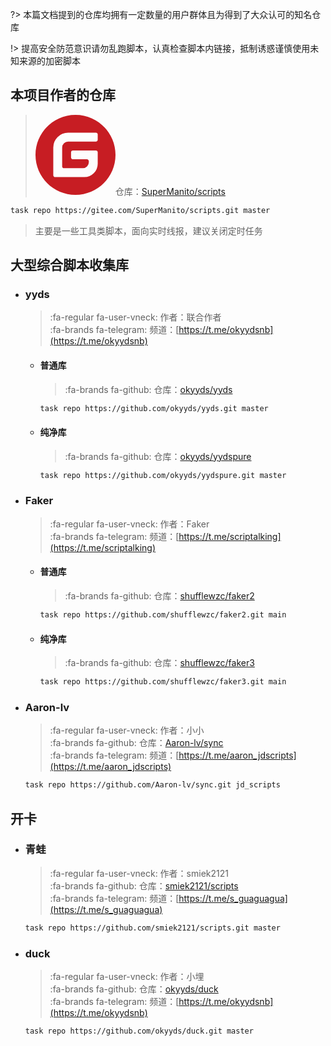 ?> 本篇文档提到的仓库均拥有一定数量的用户群体且为得到了大众认可的知名仓库

!> 提高安全防范意识请勿乱跑脚本，认真检查脚本内链接，抵制诱惑谨慎使用未知来源的加密脚本


## 本项目作者的仓库

> <svg t="1646730940474" class="icon" viewBox="0 0 1024 1024" version="1.1" xmlns="http://www.w3.org/2000/svg" p-id="2208" width="128" height="128"><path d="M512 1024C229.222 1024 0 794.778 0 512S229.222 0 512 0s512 229.222 512 512-229.222 512-512 512z m259.149-568.883h-290.74a25.293 25.293 0 0 0-25.292 25.293l-0.026 63.206c0 13.952 11.315 25.293 25.267 25.293h177.024c13.978 0 25.293 11.315 25.293 25.267v12.646a75.853 75.853 0 0 1-75.853 75.853h-240.23a25.293 25.293 0 0 1-25.267-25.293V417.203a75.853 75.853 0 0 1 75.827-75.853h353.946a25.293 25.293 0 0 0 25.267-25.292l0.077-63.207a25.293 25.293 0 0 0-25.268-25.293H417.152a189.62 189.62 0 0 0-189.62 189.645V771.15c0 13.977 11.316 25.293 25.294 25.293h372.94a170.65 170.65 0 0 0 170.65-170.65V480.384a25.293 25.293 0 0 0-25.293-25.267z" fill="#C71D23" p-id="2209"></path></svg>仓库：[SuperManito/scripts](https://gitee.com/SuperManito/scripts/tree/master)
```bash
task repo https://gitee.com/SuperManito/scripts.git master
```
> 主要是一些工具类脚本，面向实时线报，建议关闭定时任务

## 大型综合脚本收集库

  - ### yyds

    > :fa-regular fa-user-vneck: 作者：联合作者 \
    > :fa-brands fa-telegram: 频道：[https://t.me/okyydsnb](https://t.me/okyydsnb)

    - #### 普通库

      > :fa-brands fa-github: 仓库：[okyyds/yyds](https://github.com/okyyds/yyds/tree/master)
        ```bash
      task repo https://github.com/okyyds/yyds.git master
      ```

    - #### 纯净库

      > :fa-brands fa-github: 仓库：[okyyds/yydspure](https://github.com/okyyds/yydspure/tree/master)
      ```bash
      task repo https://github.com/okyyds/yydspure.git master
      ```

  - ### Faker

    > :fa-regular fa-user-vneck: 作者：Faker\
    > :fa-brands fa-telegram: 频道：[https://t.me/scriptalking](https://t.me/scriptalking)

    - #### 普通库

      > :fa-brands fa-github: 仓库：[shufflewzc/faker2](https://github.com/shufflewzc/faker2/tree/main)
      ```bash
      task repo https://github.com/shufflewzc/faker2.git main
      ```

    - #### 纯净库

      > :fa-brands fa-github: 仓库：[shufflewzc/faker3](https://github.com/shufflewzc/faker3/tree/main)
      ```bash
      task repo https://github.com/shufflewzc/faker3.git main
      ```

  - ### Aaron-lv

    > :fa-regular fa-user-vneck: 作者：小小\
    > :fa-brands fa-github: 仓库：[Aaron-lv/sync](https://github.com/Aaron-lv/sync/tree/jd_scripts)\
    > :fa-brands fa-telegram: 频道：[https://t.me/aaron_jdscripts](https://t.me/aaron_jdscripts)
    ```bash
    task repo https://github.com/Aaron-lv/sync.git jd_scripts
    ```

## 开卡

  - ### 青蛙

    > :fa-regular fa-user-vneck: 作者：smiek2121\
    > :fa-brands fa-github: 仓库：[smiek2121/scripts](https://github.com/smiek2121/scripts/tree/master)\
    > :fa-brands fa-telegram: 频道：[https://t.me/s_guaguagua](https://t.me/s_guaguagua)
    ```bash
    task repo https://github.com/smiek2121/scripts.git master
    ```

  - ### duck

    > :fa-regular fa-user-vneck: 作者：小埋\
    > :fa-brands fa-github: 仓库：[okyyds/duck](https://github.com/okyyds/duck/tree/master)\
    > :fa-brands fa-telegram: 频道：[https://t.me/okyydsnb](https://t.me/okyydsnb)
    ```bash
    task repo https://github.com/okyyds/duck.git master
    ```
